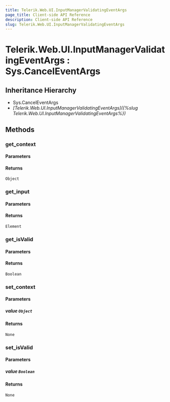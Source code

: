 ```yaml
---
title: Telerik.Web.UI.InputManagerValidatingEventArgs
page_title: Client-side API Reference
description: Client-side API Reference
slug: Telerik.Web.UI.InputManagerValidatingEventArgs
---
```


# Telerik.Web.UI.InputManagerValidatingEventArgs : Sys.CancelEventArgs 

## Inheritance Hierarchy

* Sys.CancelEventArgs
* *[Telerik.Web.UI.InputManagerValidatingEventArgs]({%slug Telerik.Web.UI.InputManagerValidatingEventArgs%})*

## Methods

###  get_context

#### Parameters

#### Returns

`Object` 

###  get_input

#### Parameters

#### Returns

`Element` 

###  get_isValid

#### Parameters

#### Returns

`Boolean` 

###  set_context

#### Parameters

##### value `Object`

#### Returns

`None` 

###  set_isValid

#### Parameters

##### value `Boolean`

#### Returns

`None` 


